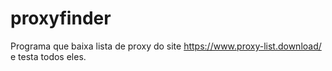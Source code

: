 # proxyfinder
Programa que baixa lista de proxy do site https://www.proxy-list.download/ e testa todos eles.
